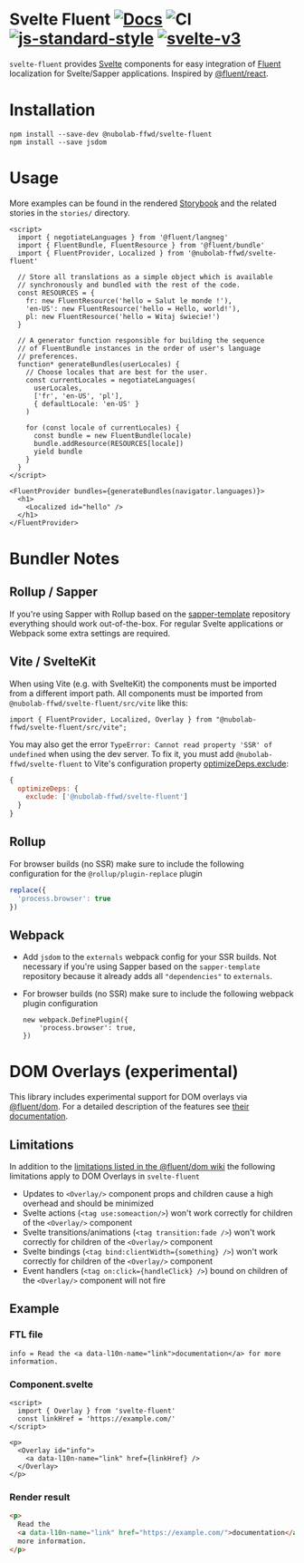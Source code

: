 # Svelte Fluent [![Docs](https://img.shields.io/badge/docs-Storybook-blue)](https://nubolab-ffwd.github.io/svelte-fluent/) ![CI](https://github.com/nubolab-ffwd/svelte-fluent/workflows/CI/badge.svg) [![js-standard-style](https://img.shields.io/badge/code%20style-standard-brightgreen.svg)](http://standardjs.com) [![svelte-v3](https://img.shields.io/badge/svelte-v3-blueviolet.svg)](https://svelte.dev)

`svelte-fluent` provides [Svelte](https://svelte.dev/) components for easy
integration of [Fluent](https://projectfluent.org/) localization for Svelte/Sapper
applications. Inspired by [@fluent/react](https://www.npmjs.com/package/@fluent/react).

# Installation

```
npm install --save-dev @nubolab-ffwd/svelte-fluent
npm install --save jsdom
```

# Usage

More examples can be found in the rendered [Storybook](https://nubolab-ffwd.github.io/svelte-fluent/) and the related stories in the `stories/` directory.

```svelte
<script>
  import { negotiateLanguages } from '@fluent/langneg'
  import { FluentBundle, FluentResource } from '@fluent/bundle'
  import { FluentProvider, Localized } from '@nubolab-ffwd/svelte-fluent'

  // Store all translations as a simple object which is available
  // synchronously and bundled with the rest of the code.
  const RESOURCES = {
    fr: new FluentResource('hello = Salut le monde !'),
    'en-US': new FluentResource('hello = Hello, world!'),
    pl: new FluentResource('hello = Witaj świecie!')
  }

  // A generator function responsible for building the sequence
  // of FluentBundle instances in the order of user's language
  // preferences.
  function* generateBundles(userLocales) {
    // Choose locales that are best for the user.
    const currentLocales = negotiateLanguages(
      userLocales,
      ['fr', 'en-US', 'pl'],
      { defaultLocale: 'en-US' }
    )

    for (const locale of currentLocales) {
      const bundle = new FluentBundle(locale)
      bundle.addResource(RESOURCES[locale])
      yield bundle
    }
  }
</script>

<FluentProvider bundles={generateBundles(navigator.languages)}>
  <h1>
    <Localized id="hello" />
  </h1>
</FluentProvider>
```

# Bundler Notes

## Rollup / Sapper

If you're using Sapper with Rollup based on the [sapper-template](https://github.com/sveltejs/sapper-template) repository everything should work out-of-the-box.
For regular Svelte applications or Webpack some extra settings are required.

## Vite / SvelteKit

When using Vite (e.g. with SvelteKit) the components must be imported from a different import path.
All components must be imported from `@nubolab-ffwd/svelte-fluent/src/vite` like this:

```
import { FluentProvider, Localized, Overlay } from "@nubolab-ffwd/svelte-fluent/src/vite";
```

You may also get the error `TypeError: Cannot read property 'SSR' of undefined` when using the dev server.
To fix it, you must add `@nubolab-ffwd/svelte-fluent` to Vite's configuration property [optimizeDeps.exclude](https://vitejs.dev/config/#dep-optimization-options):

```js
{
  optimizeDeps: {
    exclude: ['@nubolab-ffwd/svelte-fluent']
  }
}
```

## Rollup

For browser builds (no SSR) make sure to include the following configuration for the `@rollup/plugin-replace` plugin

```js
replace({
  'process.browser': true
})
```

## Webpack

- Add `jsdom` to the `externals` webpack config for your SSR builds. Not necessary if you're using Sapper based on the
  `sapper-template` repository because it already adds all `"dependencies"` to `externals`.
- For browser builds (no SSR) make sure to include the following webpack plugin configuration

  ```
  new webpack.DefinePlugin({
      'process.browser': true,
  })
  ```

# DOM Overlays (experimental)

This library includes experimental support for DOM overlays via
[@fluent/dom](https://www.npmjs.com/package/@fluent/dom). For a detailed
description of the features see
[their documentation](https://github.com/projectfluent/fluent.js/wiki/DOM-Overlays).

## Limitations

In addition to the [limitations listed in the @fluent/dom wiki](https://github.com/projectfluent/fluent.js/wiki/DOM-Overlays#limitations)
the following limitations apply to DOM Overlays in `svelte-fluent`

- Updates to `<Overlay/>` component props and children cause a high overhead and should be minimized
- Svelte actions (`<tag use:someaction/>`) won't work correctly for children of the `<Overlay/>` component
- Svelte transitions/animations (`<tag transition:fade />`) won't work correctly for children of the `<Overlay/>` component
- Svelte bindings (`<tag bind:clientWidth={something} />`) won't work correctly for children of the `<Overlay/>` component
- Event handlers (`<tag on:click={handleClick} />`) bound on children of the `<Overlay/>` component will not fire

## Example

### FTL file

```
info = Read the <a data-l10n-name="link">documentation</a> for more information.
```

### Component.svelte

```svelte
<script>
  import { Overlay } from 'svelte-fluent'
  const linkHref = 'https://example.com/'
</script>

<p>
  <Overlay id="info">
    <a data-l10n-name="link" href={linkHref} />
  </Overlay>
</p>
```

### Render result

```html
<p>
  Read the
  <a data-l10n-name="link" href="https://example.com/">documentation</a> for
  more information.
</p>
```
